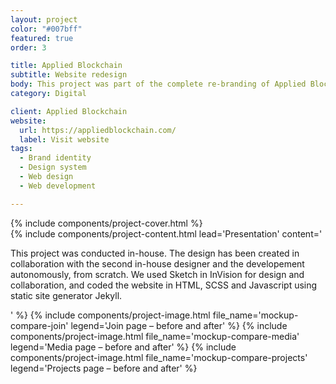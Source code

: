 ```yaml
---
layout: project
color: "#007bff"
featured: true
order: 3

title: Applied Blockchain
subtitle: Website redesign
body: This project was part of the complete re-branding of Applied Blockchain, a blockchain consultancy and development startup. I was brought onboard to create from scratch what would become the company's new brand identity. And the biggest part of that project was the website rebranding.
category: Digital

client: Applied Blockchain
website:
  url: https://appliedblockchain.com/
  label: Visit website
tags:
  - Brand identity
  - Design system
  - Web design
  - Web development

---
```


<div class="section section--fullWidth">
  <div class="section__container">
    {% include components/project-cover.html %}
  </div>
</div>

<div class="section">
  <div class="section__container">
  {% include components/project-content.html
    lead='Presentation'
    content='
      <p>This project was conducted in-house. The design has been created in collaboration with the second in-house designer and the developement autonomously, from scratch. We used Sketch in InVision for design and collaboration, and coded the website in HTML, SCSS and Javascript using static site generator Jekyll.</p>
    '
  %}
  {% include components/project-image.html
    file_name='mockup-compare-join'
    legend='Join page – before and after'
  %}
  {% include components/project-image.html
    file_name='mockup-compare-media'
    legend='Media page – before and after'
  %}
  {% include components/project-image.html
    file_name='mockup-compare-projects'
    legend='Projects page – before and after'
  %}
  </div>
</div>
